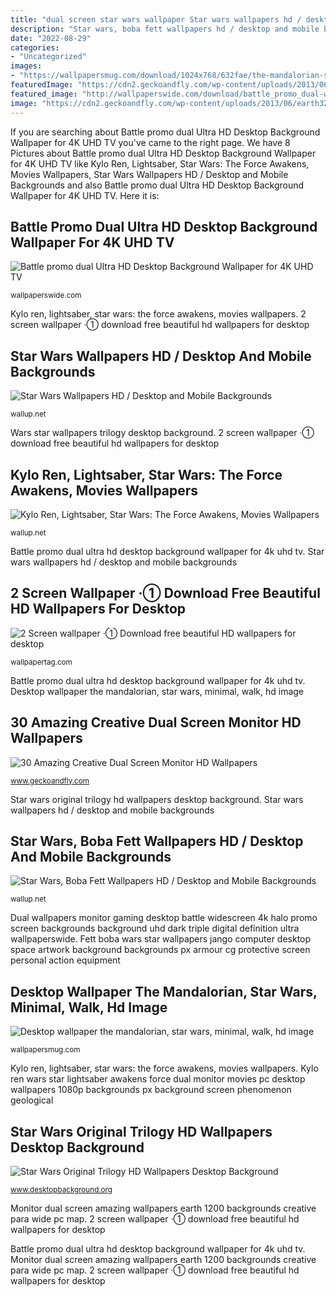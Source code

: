 ```yaml
---
title: "dual screen star wars wallpaper Star wars wallpapers hd / desktop and mobile backgrounds"
description: "Star wars, boba fett wallpapers hd / desktop and mobile backgrounds"
date: "2022-08-29"
categories:
- "Uncategorized"
images:
- "https://wallpapersmug.com/download/1024x768/632fae/the-mandalorian-star-wars-minimal-4k.jpg"
featuredImage: "https://cdn2.geckoandfly.com/wp-content/uploads/2013/06/earth3200x1200.jpg"
featured_image: "http://wallpaperswide.com/download/battle_promo_dual-wallpaper-5120x1920.jpg"
image: "https://cdn2.geckoandfly.com/wp-content/uploads/2013/06/earth3200x1200.jpg"
---
```


If you are searching about Battle promo dual Ultra HD Desktop Background Wallpaper for 4K UHD TV you've came to the right page. We have 8 Pictures about Battle promo dual Ultra HD Desktop Background Wallpaper for 4K UHD TV like Kylo Ren, Lightsaber, Star Wars: The Force Awakens, Movies Wallpapers, Star Wars Wallpapers HD / Desktop and Mobile Backgrounds and also Battle promo dual Ultra HD Desktop Background Wallpaper for 4K UHD TV. Here it is:

## Battle Promo Dual Ultra HD Desktop Background Wallpaper For 4K UHD TV

![Battle promo dual Ultra HD Desktop Background Wallpaper for 4K UHD TV](http://wallpaperswide.com/download/battle_promo_dual-wallpaper-5120x1920.jpg "Star wars, boba fett wallpapers hd / desktop and mobile backgrounds")

<small>wallpaperswide.com</small>

Kylo ren, lightsaber, star wars: the force awakens, movies wallpapers. 2 screen wallpaper ·① download free beautiful hd wallpapers for desktop

## Star Wars Wallpapers HD / Desktop And Mobile Backgrounds

![Star Wars Wallpapers HD / Desktop and Mobile Backgrounds](http://wallup.net/wp-content/uploads/2015/12/123110-Star_Wars.jpg "Desktop wallpaper the mandalorian, star wars, minimal, walk, hd image")

<small>wallup.net</small>

Wars star wallpapers trilogy desktop background. 2 screen wallpaper ·① download free beautiful hd wallpapers for desktop

## Kylo Ren, Lightsaber, Star Wars: The Force Awakens, Movies Wallpapers

![Kylo Ren, Lightsaber, Star Wars: The Force Awakens, Movies Wallpapers](http://wallup.net/wp-content/uploads/2016/03/09/333377-Kylo_Ren-lightsaber-Star_Wars_The_Force_Awakens-movies.jpg "Star wars, boba fett wallpapers hd / desktop and mobile backgrounds")

<small>wallup.net</small>

Battle promo dual ultra hd desktop background wallpaper for 4k uhd tv. Star wars wallpapers hd / desktop and mobile backgrounds

## 2 Screen Wallpaper ·① Download Free Beautiful HD Wallpapers For Desktop

![2 Screen wallpaper ·① Download free beautiful HD wallpapers for desktop](https://wallpapertag.com/wallpaper/middle/e/2/7/207353-cool-2-screen-wallpaper-3840x1080-macbook.jpg "Desktop wallpaper the mandalorian, star wars, minimal, walk, hd image")

<small>wallpapertag.com</small>

Battle promo dual ultra hd desktop background wallpaper for 4k uhd tv. Desktop wallpaper the mandalorian, star wars, minimal, walk, hd image

## 30 Amazing Creative Dual Screen Monitor HD Wallpapers

![30 Amazing Creative Dual Screen Monitor HD Wallpapers](https://cdn2.geckoandfly.com/wp-content/uploads/2013/06/earth3200x1200.jpg "2 screen wallpaper ·① download free beautiful hd wallpapers for desktop")

<small>www.geckoandfly.com</small>

Star wars original trilogy hd wallpapers desktop background. Star wars wallpapers hd / desktop and mobile backgrounds

## Star Wars, Boba Fett Wallpapers HD / Desktop And Mobile Backgrounds

![Star Wars, Boba Fett Wallpapers HD / Desktop and Mobile Backgrounds](https://wallup.net/wp-content/uploads/2015/12/35523-Star_Wars-Boba_Fett.jpg "2 screen wallpaper ·① download free beautiful hd wallpapers for desktop")

<small>wallup.net</small>

Dual wallpapers monitor gaming desktop battle widescreen 4k halo promo screen backgrounds background uhd dark triple digital definition ultra wallpaperswide. Fett boba wars star wallpapers jango computer desktop space artwork background backgrounds px armour cg protective screen personal action equipment

## Desktop Wallpaper The Mandalorian, Star Wars, Minimal, Walk, Hd Image

![Desktop wallpaper the mandalorian, star wars, minimal, walk, hd image](https://wallpapersmug.com/download/1024x768/632fae/the-mandalorian-star-wars-minimal-4k.jpg "30 amazing creative dual screen monitor hd wallpapers")

<small>wallpapersmug.com</small>

Kylo ren, lightsaber, star wars: the force awakens, movies wallpapers. Kylo ren wars star lightsaber awakens force dual monitor movies pc desktop wallpapers 1080p backgrounds px background screen phenomenon geological

## Star Wars Original Trilogy HD Wallpapers Desktop Background

![Star Wars Original Trilogy HD Wallpapers Desktop Background](https://www.desktopbackground.org/download/1366x768/2014/12/16/872273_star-wars-original-trilogy-hd-wallpapers_1920x1080_h.jpg "Screen wallpapers anime wallpapertag cool videogames dump random double space number desktop")

<small>www.desktopbackground.org</small>

Monitor dual screen amazing wallpapers earth 1200 backgrounds creative para wide pc map. 2 screen wallpaper ·① download free beautiful hd wallpapers for desktop

Battle promo dual ultra hd desktop background wallpaper for 4k uhd tv. Monitor dual screen amazing wallpapers earth 1200 backgrounds creative para wide pc map. 2 screen wallpaper ·① download free beautiful hd wallpapers for desktop

